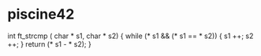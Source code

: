 # piscine42
int 		ft_strcmp ( char * s1, char * s2)
{
	while (* s1 && (* s1 == * s2))
	{
		s1 ++;
		s2 ++;
	}
	return (* s1 - * s2);
}
